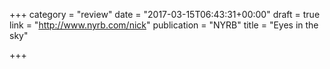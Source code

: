 +++
category = "review"
date = "2017-03-15T06:43:31+00:00"
draft = true
link = "http://www.nyrb.com/nick"
publication = "NYRB"
title = "Eyes in the sky"

+++

